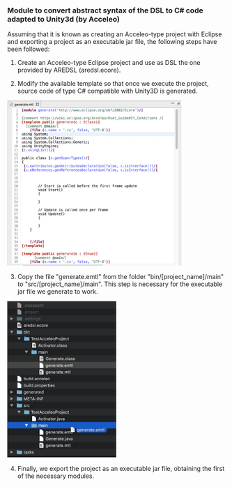 ### Module to convert abstract syntax of the DSL to C# code adapted to Unity3d (by Acceleo)

Assuming that it is known as creating an Acceleo-type project with Eclipse and exporting a project as an executable jar file, the following steps have been followed:

1. Create an Acceleo-type Eclipse project and use as DSL the one provided by AREDSL (aredsl.ecore).

2. Modify the available template so that once we execute the project, source code of type C# compatible with Unity3D is generated.

<img src="https://github.com/spi-fm/ARE4DSL/blob/master/img/tools_1.png" width="400">


3. Copy the file "generate.emtl" from the folder "bin/[project_name]/main" to "src/[project_name]/main". This step is necessary for the executable jar 	file we generate to work.

<img src="https://github.com/spi-fm/ARE4DSL/blob/master/img/tools_2.png" width="250">


4. Finally, we export the project as an executable jar file, obtaining the first of the necessary modules.

